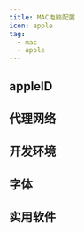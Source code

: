 ```yaml
---
title: MAC电脑配置
icon: apple
tag:
  - mac
  - apple
---
```

## appleID


## 代理网络



## 开发环境



## 字体



## 实用软件